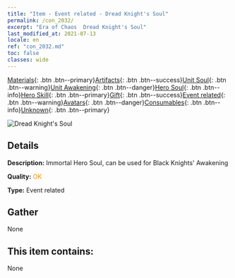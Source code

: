 ```yaml
---
title: "Item - Event related - Dread Knight's Soul"
permalink: /con_2032/
excerpt: "Era of Chaos  Dread Knight's Soul"
last_modified_at: 2021-07-13
locale: en
ref: "con_2032.md"
toc: false
classes: wide
---
```

 [Materials](/Items/){: .btn .btn--primary}[Artifacts](/Items/Artifacts/){: .btn .btn--success}[Unit Soul](/Items/UnitSoul/){: .btn .btn--warning}[Unit Awakening](/Items/UnitAwakening/){: .btn .btn--danger}[Hero Soul](/Items/HeroSoul/){: .btn .btn--info}[Hero Skill](/Items/HeroSkill/){: .btn .btn--primary}[Gift](/Items/Gift/){: .btn .btn--success}[Event related](/Items/Events/){: .btn .btn--warning}[Avatars](/Items/Avatars/){: .btn .btn--danger}[Consumables](/Items/Consumables/){: .btn .btn--info}[Unknown](/Items/Unknown/){: .btn .btn--primary}

 ![Dread Knight's Soul](/images/t/juexing_306.jpg)

## Details
 **Description:** Immortal Hero Soul, can be used for Black Knights' Awakening

 **Quality:** <span style="color: #FF8C00">OK</span>

 **Type:** Event related

## Gather

  None

## This item contains:

  None

